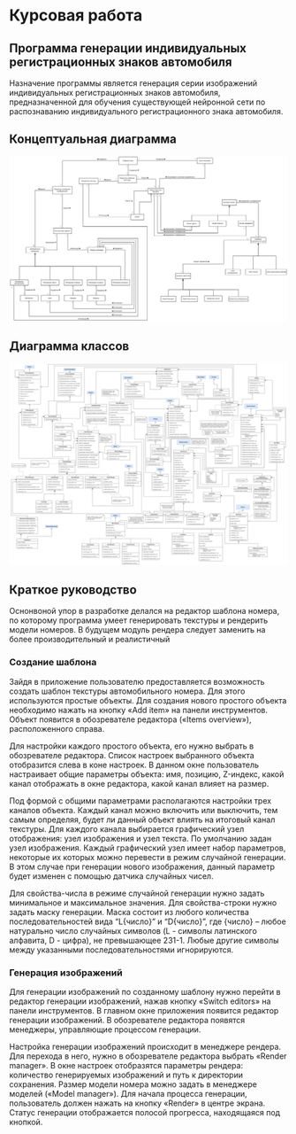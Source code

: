 # Курсовая работа
## Программа генерации индивидуальных регистрационных знаков автомобиля
Назначение программы является генерация серии изображений индивидуальных регистрационных знаков автомобиля, предназначенной для обучения существующей нейронной сети по распознаванию индивидуального регистрационного знака автомобиля.
## Концептуальная диаграмма
![Conceptual Diagram](/images/ConceptualDiagram.png)
## Диаграмма классов
![Class Diagram](/images/ClassDiagram.png)
## Краткое руководство
Оснонвоной упор в разработке делался на редактор шаблона номера, по которому программа умеет генерировать текстуры и рендерить модели номеров. В будущем модуль рендера следует заменить на более производительный и реалистичный

### Создание шаблона
Зайдя в приложение пользователю предоставляется возможность создать шаблон текстуры автомобильного номера. Для этого используются простые объекты.
Для создания нового простого объекта необходимо нажать на кнопку «Add item» на панели инструментов. Объект появится в обозревателе редактора («Items overview»), расположенного справа.
 
Для настройки каждого простого объекта, его нужно выбрать в обозревателе редактора. Список настроек выбранного объекта отобразится слева в коне настроек. В данном окне пользователь настраивает общие параметры объекта: имя, позицию, Z-индекс, какой канал отображать в окне редактора, какой канал влияет на размер.
 
Под формой с общими параметрами располагаются настройки трех каналов объекта. Каждый канал можно включить или выключить, тем самым определяя, будет ли данный объект влиять на итоговый канал текстуры. Для каждого канала выбирается графический узел отображения: узел изображения и узел текста. По умолчанию задан узел изображения.
Каждый графический узел имеет набор параметров, некоторые их которых можно перевести в режим случайной генерации. В этом случае при генерации нового изображения, данный параметр будет изменен с помощью датчика случайных чисел.
 
Для свойства-числа в режиме случайной генерации нужно задать минимальное и максимальное значения. Для свойства-строки нужно задать маску генерации. Маска состоит из любого количества последовательностей вида “L{число}” и “D{число}”, где {число} – любое натурально число случайных символов (L - символы латинского алфавита, D - цифра), не превышающее 231-1. Любые другие символы между указанными последовательностями игнорируются.

### Генерация изображений
Для генерации изображений по созданному шаблону нужно перейти в редактор генерации изображений, нажав кнопку «Switch editors» на панели инструментов. В главном окне приложения появится редактор генерации изображений. В обозревателе редактора появятся менеджеры, управляющие процессом генерации.
 
Настройка генерации изображений происходит в менеджере рендера. Для перехода в него, нужно в обозревателе редактора выбрать «Render manager».  В окне настроек отобразятся параметры рендера: количество генерируемых изображений и путь к директории сохранения. Размер модели номера можно задать в менеджере моделей («Model manager»).
Для начала процесса генерации, пользователь должен нажать на кнопку «Render» в центре экрана. Статус генерации отображается полосой прогресса, находящаяся под кнопкой. 

